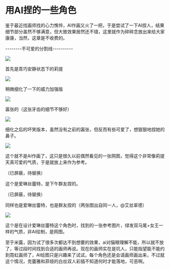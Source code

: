 # 用AI捏的一些角色

鉴于最近找画师找的心力憔悴，AI作画又火了一把，于是尝试了一下AI捏人，结果细节部分虽然不够满意，但大致效果居然还不错，这里就作为碎碎念放出来给大家康康，当然，这章是不收费的。

--------不可爱的分割线----------

![](../images/040.webp)

首先是乖巧安静状态下的莉提

![](../images/041.webp)

稍微细化了一下的威力加强版

![](../images/042.webp)

嚣张的（这张牙齿的细节不够好）

![](../images/043.webp)

细化之后的坏笑版本，虽然没有之前的嚣张，但反而有些可爱了，想狠狠地捏她的鼻子。

![](../images/044.webp)

这个就不是AI作画了，这只是很久以前偶然看见的一张网图，觉得这个非常像莉提天真可爱的气质，于是就放上来作为参考。

（已屏蔽，待替换）

这个是爱琳丝蕾特，是下午群友捏的。

（已屏蔽，待替换）

同样也是爱琳丝蕾特，也是群友捏的（两张图出自同一人，@艾丝翠德）

![](../images/045.webp)

这个是在设计爱琳丝蕾特这个角色时，找到的一张参考图片，绿发双马尾+女王一样的气质，非AI绘制，是网图。

至于米露，因为试了很多次都达不到想要的效果，ai对猫眼理解不能，所以就不放了，等过段时间找到合适的画师再说。现在的画师实在是坑人，只能指望能不能约到霓虹画师了，AI绘图只是兴趣来了试试，每个角色还是会请画师画出来，不过就这个情况，克蕾雅和菲娅的白丝双人彩插不知道何时才能落地，可恶啊。
